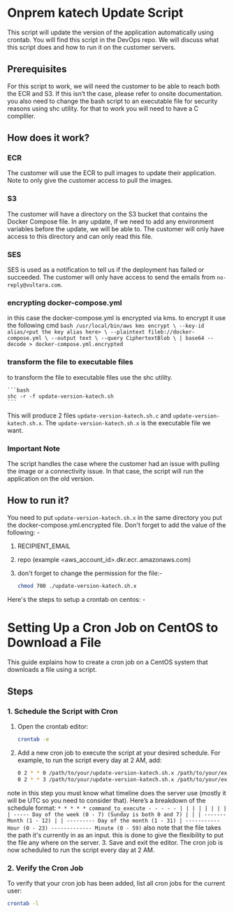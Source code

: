 # Onprem katech Update Script

This script will update the version of the application automatically using crontab. You will find this script in the DevOps repo. We will discuss what this script does and how to run it on the customer servers.

## Prerequisites
For this script to work, we will need the customer to be able to reach both the ECR and S3. If this isn’t the case, please refer to onsite documentation. you also need to change the bash script to an executable file for security reasons using shc utility. for that to work you will need to have a C compliler.

## How does it work?

### ECR
The customer will use the ECR to pull images to update their application. Note to only give the customer access to pull the images.

### S3
The customer will have a directory on the S3 bucket that contains the Docker Compose file. In any update, if we need to add any environment variables before the update, we will be able to. The customer will only have access to this directory and can only read this file.

### SES
SES is used as a notification to tell us if the deployment has failed or succeeded. The customer will only have access to send the emails from `no-reply@vultara.com`.

### encrypting docker-compose.yml
 in this case the docker-compose.yml is encrypted via kms. to encrypt it use the following cmd
    ```bash
    /usr/local/bin/aws kms encrypt \
    --key-id alias/<put the key alias here> \
    --plaintext fileb://docker-compose.yml \
    --output text \
    --query CiphertextBlob \
    | base64 --decode > docker-compose.yml.encrypted
    ```

### transform the file to executable files
to transform the file to executable files use the shc utility.

    ```bash
    shc -r -f update-version-katech.sh
    ```
This will produce 2 files `update-version-katech.sh.c` and `update-version-katech.sh.x`. The `update-version-katech.sh.x` is the executable file we want.

### Important Note
The script handles the case where the customer had an issue with pulling the image or a connectivity issue. In that case, the script will run the application on the old version.

## How to run it?
You need to put `update-version-katech.sh.x` in the same directory you put the docker-compose.yml.encrypted file. Don't forget to add the value of the following: -
1) RECIPIENT_EMAIL
2) repo (example <aws_account_id>.dkr.ecr.<region>.amazonaws.com)
3) don't forget to change the permission for the file:-

    ```bash
    chmod 700 ./update-version-katech.sh.x
    ```

Here's the steps to setup a crontab on centos: -

# Setting Up a Cron Job on CentOS to Download a File

This guide explains how to create a cron job on a CentOS system that downloads a file using a script.

## Steps

### 1. Schedule the Script with Cron

1. Open the crontab editor:
    ```bash
    crontab -e
    ```

2. Add a new cron job to execute the script at your desired schedule. For example, to run the script every day at 2 AM, add:
    ```bash
    0 2 * * 0 /path/to/your/update-version-katech.sh.x /path/to/your/executablefile
    0 2 * * 3 /path/to/your/update-version-katech.sh.x /path/to/your/executablefile
    ```
note in this step you must know what timeline does the server use (mostly it will be UTC so you need to consider that).
    Here’s a breakdown of the schedule format:
    ```
    * * * * * command_to_execute
    - - - - -
    | | | | |
    | | | | ----- Day of the week (0 - 7) (Sunday is both 0 and 7)
    | | | ------- Month (1 - 12)
    | | --------- Day of the month (1 - 31)
    | ----------- Hour (0 - 23)
    ------------- Minute (0 - 59)
    ```
also note that the file takes the path it's currently in as an input. this is done to give the flexibility to put the file any where on the server.
3. Save and exit the editor. The cron job is now scheduled to run the script every day at 2 AM.

### 2. Verify the Cron Job

To verify that your cron job has been added, list all cron jobs for the current user:
```bash
crontab -l
